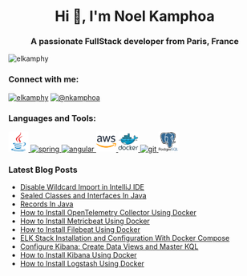 <h1 align="center">Hi 👋, I'm Noel Kamphoa</h1>
<h3 align="center">A passionate FullStack developer from Paris, France</h3>

<p align="left"> <img src="https://komarev.com/ghpvc/?username=elkamphy&label=Profile%20views&color=0e75b6&style=flat" alt="elkamphy" /> </p>

<h3 align="left">Connect with me:</h3>
<p align="left">
<a href="https://www.linkedin.com/in/noelkamphoa/" target="blank"><img align="center" src="https://raw.githubusercontent.com/rahuldkjain/github-profile-readme-generator/master/src/images/icons/Social/linked-in-alt.svg" alt="elkamphy" height="30" width="40" /></a>
<a href="https://twitter.com/nkamphoa" target="blank"><img align="center" src="https://raw.githubusercontent.com/rahuldkjain/github-profile-readme-generator/master/src/images/icons/Social/twitter.svg" alt="@nkamphoa" height="30" width="40" /></a>
</p>

<h3 align="left">Languages and Tools:</h3>
<p align="left"> <a href="https://www.java.com" target="_blank" rel="noreferrer"> <img src="https://raw.githubusercontent.com/devicons/devicon/master/icons/java/java-original.svg" alt="java" width="40" height="40"/> </a>  <a href="https://spring.io/" target="_blank" rel="noreferrer"> <img src="https://www.vectorlogo.zone/logos/springio/springio-icon.svg" alt="spring" width="40" height="40"/> </a> <a href="https://angular.io" target="_blank" rel="noreferrer"> <img src="https://angular.io/assets/images/logos/angular/angular.svg" alt="angular" width="40" height="40"/> </a> <a href="https://aws.amazon.com" target="_blank" rel="noreferrer"> <img src="https://raw.githubusercontent.com/devicons/devicon/master/icons/amazonwebservices/amazonwebservices-original-wordmark.svg" alt="aws" width="40" height="40"/> </a> <a href="https://www.docker.com/" target="_blank" rel="noreferrer"> <img src="https://raw.githubusercontent.com/devicons/devicon/master/icons/docker/docker-original-wordmark.svg" alt="docker" width="40" height="40"/> </a> <a href="https://git-scm.com/" target="_blank" rel="noreferrer"> <img src="https://www.vectorlogo.zone/logos/git-scm/git-scm-icon.svg" alt="git" width="40" height="40"/> </a> <a href="https://www.postgresql.org" target="_blank" rel="noreferrer"> <img src="https://raw.githubusercontent.com/devicons/devicon/master/icons/postgresql/postgresql-original-wordmark.svg" alt="postgresql" width="40" height="40"/> </a></p>

### Latest Blog Posts
<!-- BLOG-POST-LIST:START -->
- [Disable Wildcard Import in IntelliJ IDE](https://nkamphoa.com/disable-wildcard-import-in-intellij-ide/)
- [Sealed Classes and Interfaces In Java](https://nkamphoa.com/sealed-classes-and-interfaces-in-java/)
- [Records In Java](https://nkamphoa.com/records-in-java/)
- [How to Install OpenTelemetry Collector Using Docker](https://nkamphoa.com/how-to-install-opentelemetry-collector-using-docker/)
- [How to Install Metricbeat Using Docker](https://nkamphoa.com/how-to-install-metricbeat-using-docker/)
- [How to Install Filebeat Using Docker](https://nkamphoa.com/how-to-install-filebeat-using-docker/)
- [ELK Stack Installation and Configuration With Docker Compose](https://nkamphoa.com/elk-stack-install-docker-compose/)
- [Configure Kibana: Create Data Views and Master KQL](https://nkamphoa.com/getting-started-with-kibana/)
- [How to Install Kibana Using Docker](https://nkamphoa.com/install-kibana-with-docker/)
- [How to Install Logstash Using Docker](https://nkamphoa.com/install-logstash-with-docker/)
<!-- BLOG-POST-LIST:END -->

